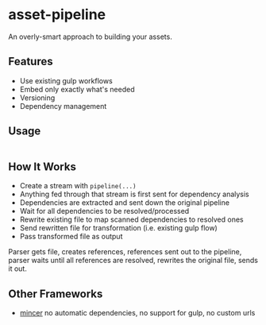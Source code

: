 # asset-pipeline

An overly-smart approach to building your assets.

## Features

 * Use existing gulp workflows
 * Embed only exactly what's needed
 * Versioning
 * Dependency management

## Usage

```javascript

```

## How It Works

 * Create a stream with `pipeline(...)`
 * Anything fed through that stream is first sent for dependency analysis
 * Dependencies are extracted and sent down the original pipeline
 * Wait for all dependencies to be resolved/processed
 * Rewrite existing file to map scanned dependencies to resolved ones
 * Send rewritten file for transformation (i.e. existing gulp flow)
 * Pass transformed file as output

Parser gets file, creates references, references sent out to the pipeline, parser waits until all references are resolved, rewrites the original file, sends it out.

## Other Frameworks
 * [mincer] no automatic dependencies, no support for gulp, no custom urls

[mincer]: https://github.com/nodeca/mincer
